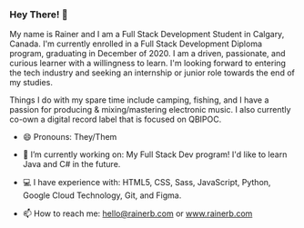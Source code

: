 ### Hey There! 👋

My name is Rainer and I am a Full Stack Development Student in Calgary, Canada. I'm currently
enrolled in a Full Stack Development Diploma program, graduating in December of 2020. I am a driven, passionate, 
and curious learner with a willingness to learn. I'm looking forward to entering the tech industry and seeking an 
internship or junior role towards the end of my studies.

Things I do with my spare time include camping, fishing, and I have a passion for producing & mixing/mastering 
electronic music. I also currently co-own a digital record label that is focused on QBIPOC. 

- 😄  Pronouns: They/Them

- 🔭  I’m currently working on: My Full Stack Dev program! I'd like to learn Java and C# in the future.

- 💻  I have experience with: HTML5, CSS, Sass, JavaScript, Python, Google Cloud Technology, Git, and Figma.

- 📫  How to reach me: hello@rainerb.com or www.rainerb.com


